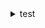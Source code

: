 <details>
    <summary>test</summary>
    <div style="text-align: center;object-fit: cover;width: 100%;height: 300px;">
        <img src="./imgs/captures/de.png">
        <img src="./imgs/captures/lena.png">
    </div>
</details>